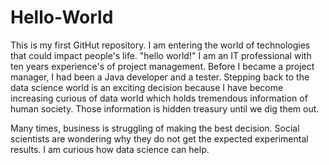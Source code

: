 # Hello-World
This is my first GitHut repository.  I am entering the world of technologies that could impact people's life. "hello world!"
I am an IT professional with ten years experience's of project management.  Before I became a project manager, I had been a Java developer and a tester. Stepping back to the data science world is an exciting decision because I have become increasing curious of data world which holds tremendous information of human society. Those information is hidden treasury until we dig them out. 

Many times, business is struggling of making the best decision. Social scientists are wondering why they do not get the expected experimental results.  I am curious how data science can help.    
